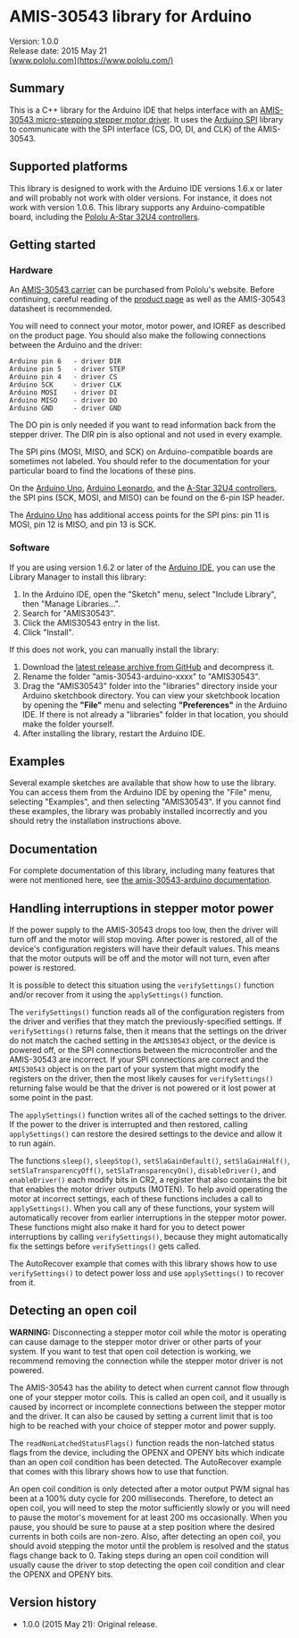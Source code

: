 # AMIS-30543 library for Arduino

Version: 1.0.0<br/>
Release date: 2015 May 21<br/>
[www.pololu.com](https://www.pololu.com/)

## Summary

This is a C++ library for the Arduino IDE that helps interface with an [AMIS-30543 micro-stepping stepper motor driver](https://www.pololu.com/product/2970).  It uses the [Arduino SPI](http://www.arduino.cc/en/Reference/SPI) library to communicate with the SPI interface (CS, DO, DI, and CLK) of the AMIS-30543.

## Supported platforms

This library is designed to work with the Arduino IDE versions 1.6.x or later and will probably not work with older versions.  For instance, it does not work with version 1.0.6.  This library supports any Arduino-compatible board, including the [Pololu A-Star 32U4 controllers](https://www.pololu.com/category/149/a-star-programmable-controllers).

## Getting started

### Hardware

An [AMIS-30543 carrier](https://www.pololu.com/product/2970) can be purchased from Pololu's website.  Before continuing, careful reading of the [product page](https://www.pololu.com/product/2970) as well as the AMIS-30543 datasheet is recommended.

You will need to connect your motor, motor power, and IOREF as described on the product page.  You should also make the following connections between the Arduino and the driver:

    Arduino pin 6   - driver DIR
    Arduino pin 5   - driver STEP
    Arduino pin 4   - driver CS
    Arduino SCK     - driver CLK
    Arduino MOSI    - driver DI
    Arduino MISO    - driver DO
    Arduino GND     - driver GND

The DO pin is only needed if you want to read information back from the stepper driver.  The DIR pin is also optional and not used in every example.

The SPI pins (MOSI, MISO, and SCK) on Arduino-compatible boards are sometimes not labeled.  You should refer to the documentation for your particular board to find the locations of these pins.

On the [Arduino Uno](https://www.pololu.com/product/2191), [Arduino Leonardo](https://www.pololu.com/product/2192), and the [A-Star 32U4 controllers](https://www.pololu.com/category/149/a-star-programmable-controllers), the SPI pins (SCK, MOSI, and MISO) can be found on the 6-pin ISP header.

The [Arduino Uno](https://www.pololu.com/product/2191) has additional access points for the SPI pins: pin 11 is MOSI, pin 12 is MISO, and pin 13 is SCK.

### Software

If you are using version 1.6.2 or later of the [Arduino IDE](http://www.arduino.cc/en/Main/Software), you can use the Library Manager to install this library:

1. In the Arduino IDE, open the "Sketch" menu, select "Include Library", then "Manage Libraries...".
2. Search for "AMIS30543".
3. Click the AMIS30543 entry in the list.
4. Click "Install".

If this does not work, you can manually install the library:

1. Download the [latest release archive from GitHub](https://github.com/pololu/amis-30543-arduino/releases) and decompress it.
2. Rename the folder "amis-30543-arduino-xxxx" to "AMIS30543".
3. Drag the "AMIS30543" folder into the "libraries" directory inside your Arduino sketchbook directory.  You can view your sketchbook location by opening the **"File"** menu and selecting **"Preferences"** in the Arduino IDE.  If there is not already a "libraries" folder in that location, you should make the folder yourself.
4. After installing the library, restart the Arduino IDE.

## Examples

Several example sketches are available that show how to use the library. You can
access them from the Arduino IDE by opening the "File" menu, selecting
"Examples", and then selecting "AMIS30543". If you cannot find these
examples, the library was probably installed incorrectly and you should retry
the installation instructions above.

## Documentation

For complete documentation of this library, including many features that were
not mentioned here, see
[the amis-30543-arduino documentation](https://pololu.github.io/amis-30543-arduino/).

## Handling interruptions in stepper motor power

If the power supply to the AMIS-30543 drops too low, then the driver will turn off and the motor will stop moving.  After power is restored, all of the device's configuration registers will have their default values.  This means that the motor outputs will be off and the motor will not turn, even after power is restored.

It is possible to detect this situation using the `verifySettings()` function and/or recover from it using the `applySettings()` function.

The `verifySettings()` function reads all of the configuration registers from the driver and verifies that they match the previously-specified settings.  If `verifySettings()` returns false, then it means that the settings on the driver do not match the cached setting in the `AMIS30543` object, or the device is powered off, or the SPI connections between the microcontroller and the AMIS-30543 are incorrect.  If your SPI connections are correct and the `AMIS30543` object is on the part of your system that might modify the registers on the driver, then the most likely causes for `verifySettings()` returning false would be that the driver is not powered or it lost power at some point in the past.

The `applySettings()` function writes all of the cached settings to the driver.  If the power to the driver is interrupted and then restored, calling `applySettings()` can restore the desired settings to the device and allow it to run again.

The functions `sleep()`, `sleepStop()`, `setSlaGainDefault()`, `setSlaGainHalf()`, `setSlaTransparencyOff()`, `setSlaTransparencyOn()`, `disableDriver()`, and `enableDriver()` each modify bits in CR2, a register that also contains the bit that enables the motor driver outputs (MOTEN).  To help avoid operating the motor at incorrect settings, each of these functions includes a call to `applySettings()`.  When you call any of these functions, your system will automatically recover from earlier interruptions in the stepper motor power.  These functions might also make it hard for you to detect power interruptions by calling `verifySettings()`, because they might automatically fix the settings before `verifySettings()` gets called.

The AutoRecover example that comes with this library shows how to use `verifySettings()` to detect power loss and use `applySettings()` to recover from it.

## Detecting an open coil

**WARNING:** Disconnecting a stepper motor coil while the motor is operating can cause damage to the stepper motor driver or other parts of your system.  If you want to test that open coil detection is working, we recommend removing the connection while the stepper motor driver is not powered.

The AMIS-30543 has the ability to detect when current cannot flow through one of your stepper motor coils.  This is called an open coil, and it usually is caused by incorrect or incomplete connections between the stepper motor and the driver.  It can also be caused by setting a current limit that is too high to be reached with your choice of stepper motor and power supply.

The `readNonLatchedStatusFlags()` function reads the non-latched status flags from the device, including the OPENX and OPENY bits which indicate than an open coil condition has been detected.  The AutoRecover example that comes with this library shows how to use that function.

An open coil condition is only detected after a motor output PWM signal has been at a 100% duty cycle for 200 milliseconds.  Therefore, to detect an open coil, you will need to step the motor sufficiently slowly or you will need to pause the motor's movement for at least 200 ms occasionally.  When you pause, you should be sure to pause at a step position where the desired currents in both coils are non-zero.  Also, after detecting an open coil, you should avoid stepping the motor until the problem is resolved and the status flags change back to 0.  Taking steps during an open coil condition will usually cause the driver to stop detecting the open coil condition and clear the OPENX and OPENY bits.

## Version history

* 1.0.0 (2015 May 21): Original release.
